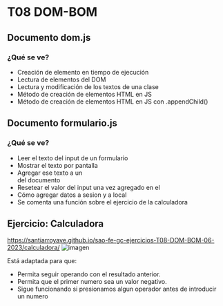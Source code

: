 # T08 DOM-BOM

## Documento dom.js
### ¿Qué se ve?
* Creación de elemento en tiempo de ejecución
* Lectura de elementos del DOM
* Lectura y modificación de los textos de una clase
* Método de creación de elementos HTML en JS
* Método de creación de elementos HTML en JS con .appendChild()


## Documento formulario.js
### ¿Qué se ve?
* Leer el texto del input de un formulario
* Mostrar el texto por pantalla
* Agregar ese texto a un <div> del documento
* Resetear el valor del input una vez agregado en el <div>
* Cómo agregar datos a sesion y a local
* Se comenta una función sobre el ejercicio de la calculadora

## Ejercicio: Calculadora
https://santiarroyave.github.io/sao-fe-gc-ejercicios-T08-DOM-BOM-06-2023/calculadora/
![imagen](https://github.com/santiarroyave/sao-fe-gc-ejercicios-T08-DOM-BOM-06-2023/assets/135848692/9b577c0c-fe24-4dfa-a6df-77f70516f64d)

Está adaptada para que:
* Permita seguir operando con el resultado anterior.
* Permita que el primer numero sea un valor negativo.
* Sigue funcionando si presionamos algun operador antes de introducir un numero
